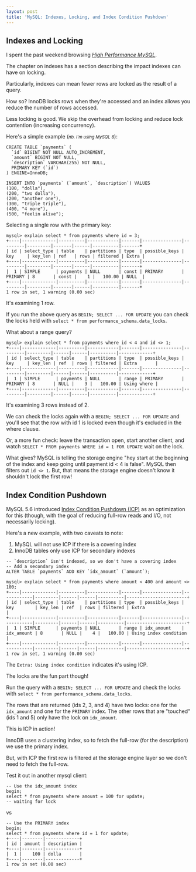 ```yaml
---
layout: post
title: 'MySQL: Indexes, Locking, and Index Condition Pushdown'
---
```


## Indexes and Locking

I spent the past weekend browsing [_High Performance MySQL_](http://www.highperfmysql.com/).

The chapter on indexes has a section describing the impact indexes can have on locking.

Particularly, indexes can mean fewer rows are locked as the result of a query.

How so? InnoDB locks rows when they're accessed and an index allows you reduce the number of rows accessed.

Less locking is good. We skip the overhead from locking and reduce lock contention (increasing concurrency).


Here's a simple example (<small>_nb. I'm using MySQL 8_</small>):
```
CREATE TABLE `payments` (
  `id` BIGINT NOT NULL AUTO_INCREMENT,
  `amount` BIGINT NOT NULL,
  `description` VARCHAR(255) NOT NULL,
  PRIMARY KEY (`id`)
) ENGINE=InnoDB;
```
```
INSERT INTO `payments` (`amount`, `description`) VALUES
(100, "dolla"),
(200, "two dolla"),
(200, "another one"),
(300, "triple triple"),
(400, "4 more"),
(500, "feelin alive");
```

Selecting a single row with the primary key:
```
mysql> explain select * from payments where id = 3;
+----|-------------|----------|------------|-------|---------------|---------|---------|-------|------|----------|-------+
| id | select_type | table    | partitions | type  | possible_keys | key     | key_len | ref   | rows | filtered | Extra |
+----|-------------|----------|------------|-------|---------------|---------|---------|-------|------|----------|-------+
|  1 | SIMPLE      | payments | NULL       | const | PRIMARY       | PRIMARY | 8       | const |    1 |   100.00 | NULL  |
+----|-------------|----------|------------|-------|---------------|---------|---------|-------|------|----------|-------+
1 row in set, 1 warning (0.00 sec)
```
It's examining 1 row.

If you run the above query as `BEGIN; SELECT ... FOR UPDATE` you can check the locks held with `select * from performance_schema.data_locks`.

What about a range query?
```
mysql> explain select * from payments where id < 4 and id <> 1;
+----|-------------|----------|------------|-------|---------------|---------|---------|------|------|----------|-------------+
| id | select_type | table    | partitions | type  | possible_keys | key     | key_len | ref  | rows | filtered | Extra       |
+----|-------------|----------|------------|-------|---------------|---------|---------|------|------|----------|-------------+
|  1 | SIMPLE      | payments | NULL       | range | PRIMARY       | PRIMARY | 8       | NULL |    3 |   100.00 | Using where |
+----|-------------|----------|------------|-------|---------------|---------|---------|------|------|----------|-------------+
```
It's examining 3 rows instead of 2.

We can check the locks again with a `BEGIN; SELECT ... FOR UPDATE` and you'll see that the row with id 1 is locked even though it's excluded in the where clause.

Or, a more fun check: leave the transaction open, start another client, and watch `SELECT * FROM payments WHERE id = 1 FOR UPDATE` wait on the lock.

What gives? MySQL is telling the storage engine "hey start at the beginning of the index and keep going until payment id < 4 is false". MySQL then filters out `id <> 1`. But, that means the storage engine doesn't know it shouldn't lock the first row!

## Index Condition Pushdown

MySQL 5.6 introduced [Index Condition Pushdown (ICP)](https://dev.mysql.com/doc/refman/8.0/en/index-condition-pushdown-optimization.html) as an optimization for this (though, with the goal of reducing full-row reads and I/O, not necessarily locking).

Here's a new example, with two caveats to note:
1. MySQL will not use ICP if there is a covering index
2. InnoDB tables only use ICP for secondary indexes

```
-- `description` isn't indexed, so we don't have a covering index
-- Add a secondary index
ALTER TABLE `payments` ADD KEY `idx_amount` (`amount`);
```
```
mysql> explain select * from payments where amount < 400 and amount <> 100;
+----|-------------|----------|------------|-------|---------------|------------|---------|------|------|----------|-----------------------+
| id | select_type | table    | partitions | type  | possible_keys | key        | key_len | ref  | rows | filtered | Extra                 |
+----|-------------|----------|------------|-------|---------------|------------|---------|------|------|----------|-----------------------+
|  1 | SIMPLE      | payments | NULL       | range | idx_amount    | idx_amount | 8       | NULL |    4 |   100.00 | Using index condition |
+----|-------------|----------|------------|-------|---------------|------------|---------|------|------|----------|-----------------------+
1 row in set, 1 warning (0.00 sec)
```
The `Extra: Using index condition` indicates it's using ICP.

The locks are the fun part though!

Run the query with a `BEGIN; SELECT ... FOR UPDATE` and check the locks with `select * from performance_schema.data_locks`.

The rows that are returned (ids 2, 3, and 4) have two locks: one for the `idx_amount` and one for the `PRIMARY` index.
The other rows that are "touched" (ids 1 and 5) only have the lock on `idx_amount`.

This is ICP in action!

InnoDB uses a clustering index, so to fetch the full-row (for the description) we use the primary index. 

But, with ICP the first row is filtered at the storage engine layer so we don't need to fetch the full-row.

Test it out in another mysql client:
```
-- Use the idx_amount index
begin;
select * from payments where amount = 100 for update;
-- waiting for lock
```
vs
```
-- Use the PRIMARY index
begin;
select * from payments where id = 1 for update;
+----|--------|-------------+
| id | amount | description |
+----|--------|-------------+
|  1 |    100 | dolla       |
+----|--------|-------------+
1 row in set (0.00 sec)
```

